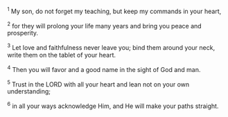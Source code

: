 <sup>1</sup>
My son, do not forget my teaching, 
but keep my commands in your heart, 

<sup>2</sup>
for they will prolong your life many years
and bring you peace and prosperity.

<sup>3</sup>
Let love and faithfulness never leave you;
bind them around your neck,
write them on the tablet of your heart.

<sup>4</sup>
Then you will favor and a good name
in the sight of God and man.

<sup>5</sup>
Trust in the LORD with all your heart
and lean not on your own understanding;

<sup>6</sup>
in all your ways acknowledge Him, 
and He will make your paths straight. 

